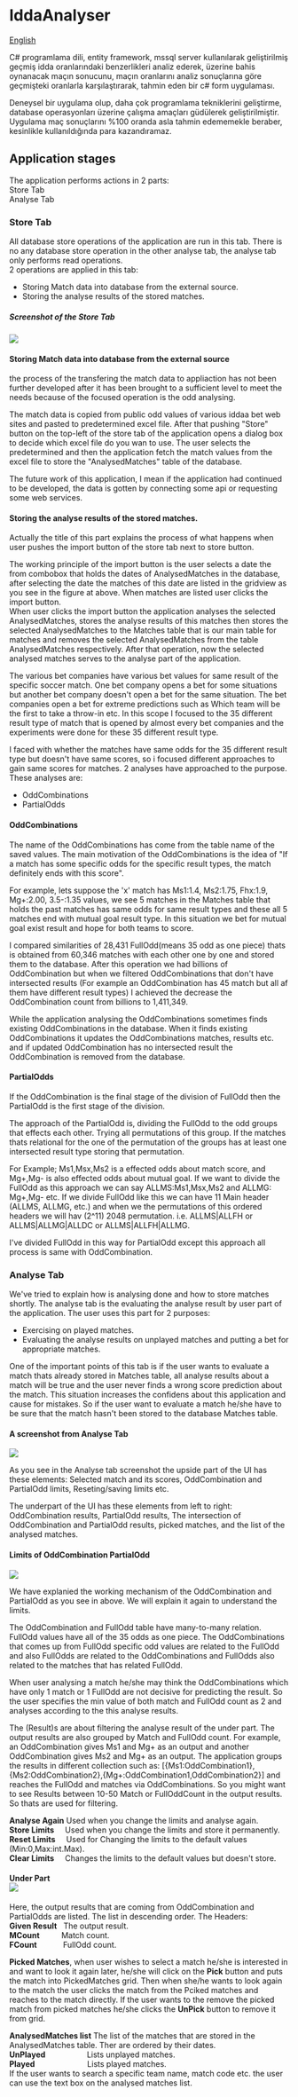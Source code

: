 # IddaAnalyser

[English](https://github.com/ksavas/IddaAnalyser/blob/master/README.en.md)

C# programlama dili, entity framework, mssql server kullanılarak geliştirilmiş geçmiş idda oranlarındaki benzerlikleri analiz ederek, 
üzerine bahis oynanacak maçın sonucunu, maçın oranlarını analiz sonuçlarına göre geçmişteki oranlarla karşılaştırarak, tahmin eden bir c# form uygulaması.

Deneysel bir uygulama olup, daha çok programlama tekniklerini geliştirme, database operasyonları üzerine çalışma amaçları güdülerek geliştirilmiştir. Uygulama maç sonuçlarını %100 oranda asla tahmin edememekle beraber, kesinlikle kullanıldığında para kazandıramaz.

## Application stages
The application performs actions in 2 parts:<br>
Store Tab<br>
Analyse Tab

### Store Tab 
All database store operations of the application are run in this tab. There is no any database store operation in the other analyse tab, the analyse tab only performs read operations.<br>
2 operations are applied in this tab:<br>
- Storing Match data into database from the external source.<br>
- Storing the analyse results of the stored matches.
##### Screenshot of the Store Tab
<img src="https://raw.githubusercontent.com/ksavas/IddaAnalyser/master/SS/i3.png"><br>
#### Storing Match data into database from the external source
the process of the transfering the match data to appliaction has not been further developed after it has been brought to a sufficient level to meet the needs because of the focused operation is the odd analysing.<br>

The match data is copied from public odd values of various iddaa bet web sites and pasted to predetermined excel file. After that pushing "Store" button on the top-left of the store tab of the application opens a dialog box to decide which excel file do you wan to use. The user selects the predetermined and then the application fetch the match values from the excel file to store the "AnalysedMatches" table of the database.<br>

The future work of this application, I mean if the application had continued to be developed, the data is gotten by connecting some api or requesting some web services.<br>

#### Storing the analyse results of the stored matches.
Actually the title of this part explains the process of what happens when user pushes the import button of the store tab next to store button. 

The working principle of the import button is the user selects a date the from combobox that holds the dates of AnalysedMatches in the database, after selecting the date the matches of this date are listed in the gridview as you see in the figure at above. When matches are listed user clicks the import button.<br>
When user clicks the import button the application analyses the selected AnalysedMatches, stores the analyse results of this matches then stores the selected AnalysedMatches to the Matches table that is our main table for matches and removes the selected AnalysedMatches from the table AnalysedMatches respectively. After that operation, now the selected analysed matches serves to the analyse part of the application.

The various bet companies have various bet values for same result of the specific soccer match. One bet company opens a bet for some situations but another bet company doesn't open a bet for the same situation. The bet companies open a bet for extreme predictions such as Which team will be the first to take a throw-in etc. In this scope I focused to the 35 different result type of match that is opened by almost every bet companies and the experiments were done for these 35 different result type.

I faced with whether the matches have same odds for the 35 different result type but doesn't have same scores, so i focused different approaches to gain same scores for matches. 2 analyses have approached to the purpose. These analyses are:

- OddCombinations
- PartialOdds

#### OddCombinations
The name of the OddCombinations has come from the table name of the saved values. The main motivation of the OddCombinations is the idea of "If a match has some specific odds for the specific result types, the match definitely ends with this score".<br>

For example, lets suppose the 'x' match has Ms1:1.4, Ms2:1.75, Fhx:1.9, Mg+:2.00, 3.5-:1.35 values, we see 5 matches in the Matches table that holds the past matches has same odds for same result types and these all 5 matches end with mutual goal result type. In this situation we bet for mutual goal exist result and hope for both teams to score.

I compared similarities of 28,431 FullOdd(means 35 odd as one piece) thats is obtained from 60,346 matches with each other one by one and stored them to the database. After this operation we had billions of OddCombination but when we filtered OddCombinations that don't have intersected results (For example an OddCombination has 45 match but all af them have different result types) I achieved the decrease the OddCombination count from billions to 1,411,349.

While the application analysing the OddCombinations sometimes finds existing OddCombinations in the database. When it finds existing OddCombinations it updates the OddCombinations matches, results etc. and if updated OddCombination has no intersected result the OddCombination is removed from the database.

#### PartialOdds
If the OddCombination is the final stage of the division of FullOdd then the PartialOdd is the first stage of the division.

The approach of the PartialOdd is, dividing the FullOdd to the odd groups that effects each other. Trying all permutations of this group. If the matches thats relational for the one of the permutation of the groups has at least one intersected result type storing that permutation.

For Example; Ms1,Msx,Ms2 is a effected odds about match score, and Mg+,Mg- is also effected odds about mutual goal. If we want to divide the FullOdd as this approach we can say ALLMS:Ms1,Msx,Ms2 and ALLMG: Mg+,Mg- etc. If we divide FullOdd like this we can have 11 Main header (ALLMS, ALLMG, etc.) and when we the permutations of this ordered headers we will hav (2^11) 2048 permutation. i.e. ALLMS|ALLFH or ALLMS|ALLMG|ALLDC or ALLMS|ALLFH|ALLMG.

I've divided FullOdd in this way for PartialOdd except this approach all process is same with OddCombination.

### Analyse Tab 
We've tried to explain how is analysing done and how to store matches shortly. The analyse tab is the evaluating the analyse result by user part of the application. The user uses this part for 2 purposes:
- Exercising on played matches.
- Evaluating the analyse results on unplayed matches and putting a bet for appropriate matches.

One of the important points of this tab is if the user wants to evaluate a match thats already stored in Matches table, all analyse results about a match will be true and the user never finds a wrong score prediction about the match. This situation increases the confidens about this application and cause for mistakes. So if the user want to evaluate a match he/she have to be sure that the 
match hasn't been stored to the database Matches table.

#### A screenshot from Analyse Tab
<img src="https://raw.githubusercontent.com/ksavas/IddaAnalyser/master/SS/i7.png"><br>

As you see in the Analyse tab screenshot the upside part of the UI has these elements: Selected match and its scores, OddCombination and PartialOdd limits, Reseting/saving limits etc.

The underpart of the UI has these elements from left to right: OddCombination results, PartialOdd results, The intersection of OddCombination and PartialOdd results, picked matches, and the list of the analysed matches.

#### Limits of OddCombination PartialOdd
<img src="https://raw.githubusercontent.com/ksavas/IddaAnalyser/master/SS/i5.png"><br>

We have explanied the working mechanism of the OddCombination and PartialOdd as you see in above. We will explain it again to understand the limits.

The OddCombination and FullOdd table have many-to-many relation. FullOdd values have all of the 35 odds as one piece. The OddCombinations that comes up from FullOdd specific odd values are related to the FullOdd and also FullOdds are related to the OddCombinations and  FullOdds also related to the matches that has related FullOdd.

When user analysing a match he/she may think the OddCombinations which have only 1 match or 1 FullOdd are not decisive for predicting the result. So the user specifies the min value of both match and FullOdd count as 2 and analyses according to the this analyse results.

The (Result)s are about filtering the analyse result of the under part. The output results are also grouped by Match and FullOdd count. For example, an OddCombination gives Ms1 and Mg+ as an output and another OddCombination gives Ms2 and Mg+ as an output. The application groups the results in different collection such as: [{Ms1:OddCombination1},{Ms2:OddCombination2},{Mg+:OddCombination1,OddCombination2}]
and reaches the FullOdd and matches via OddCombinations. So you might want to see Results between 10-50 Match or FullOddCount in the output results. So thats are used for filtering.

**Analyse Again**&nbsp;Used when you change the limits and analyse again.<br>
**Store Limits**&nbsp;&nbsp;&nbsp;&nbsp;&nbsp;Used when you change the limits and store it permanently.<br>
**Reset Limits**&nbsp;&nbsp;&nbsp;&nbsp;&nbsp;Used for Changing the limits to the default values (Min:0,Max:int.Max).<br>
**Clear Limits**&nbsp;&nbsp;&nbsp;&nbsp;&nbsp;Changes the limits to the default values but doesn't store.<br>

#### Under Part <br><img src="https://raw.githubusercontent.com/ksavas/IddaAnalyser/master/SS/i8.png"><br>
Here, the output results that are coming from OddCombination and PartialOdds are listed. The list in descending order. The Headers:<br>
**Given Result**&nbsp;&nbsp;&nbsp;The output result.<br>
**MCount**&nbsp;&nbsp;&nbsp;&nbsp;&nbsp;&nbsp;&nbsp;&nbsp;&nbsp;&nbsp;Match count.<br>
**FCount**&nbsp;&nbsp;&nbsp;&nbsp;&nbsp;&nbsp;&nbsp;&nbsp;&nbsp;&nbsp;&nbsp;&nbsp;FullOdd count.<br>

**Picked Matches**, when user wishes to select a match he/she is interested in and want to look it again later, he/she will click on the **Pick** button and puts the match into PickedMatches grid. Then when she/he wants to look again to the match the user clicks the match from the Pciked matches and reaches to the match directly. If the user wants to the remove the picked match from picked matches he/she clicks the **UnPick** button to remove it from grid.

**AnalysedMatches list** The list of the matches that are stored in the AnalysedMatches table. Ther are ordered by their dates.<br>
**UnPlayed**&nbsp;&nbsp;&nbsp;&nbsp;&nbsp;&nbsp;&nbsp;&nbsp;&nbsp;&nbsp;&nbsp;&nbsp;&nbsp;&nbsp;&nbsp;&nbsp;&nbsp;&nbsp;&nbsp;Lists unplayed matches.<br>
**Played**&nbsp;&nbsp;&nbsp;&nbsp;&nbsp;&nbsp;&nbsp;&nbsp;&nbsp;&nbsp;&nbsp;&nbsp;&nbsp;&nbsp;&nbsp;&nbsp;&nbsp;&nbsp;&nbsp;&nbsp;&nbsp;&nbsp;&nbsp;&nbsp;Lists played matches.<br>
If the user wants to search a specific team name, match code etc. the user can use the text box on the analysed matches list.
